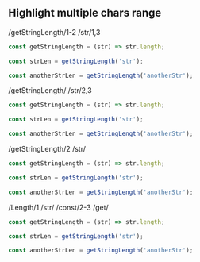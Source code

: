 ## Highlight multiple chars range

/getStringLength/1-2 /str/1,3

```js /getStringLength/1-2 /str/1,3
const getStringLength = (str) => str.length;

const strLen = getStringLength('str');

const anotherStrLen = getStringLength('anotherStr');
```

/getStringLength/ /str/2,3

```js /getStringLength/ /str/2,3
const getStringLength = (str) => str.length;

const strLen = getStringLength('str');

const anotherStrLen = getStringLength('anotherStr');
```

/getStringLength/2 /str/

```js /getStringLength/2 /str/
const getStringLength = (str) => str.length;

const strLen = getStringLength('str');

const anotherStrLen = getStringLength('anotherStr');
```

/Length/1 /str/ /const/2-3 /get/

```js /Length/1 /str/ /const/2-3 /get/
const getStringLength = (str) => str.length;

const strLen = getStringLength('str');

const anotherStrLen = getStringLength('anotherStr');
```